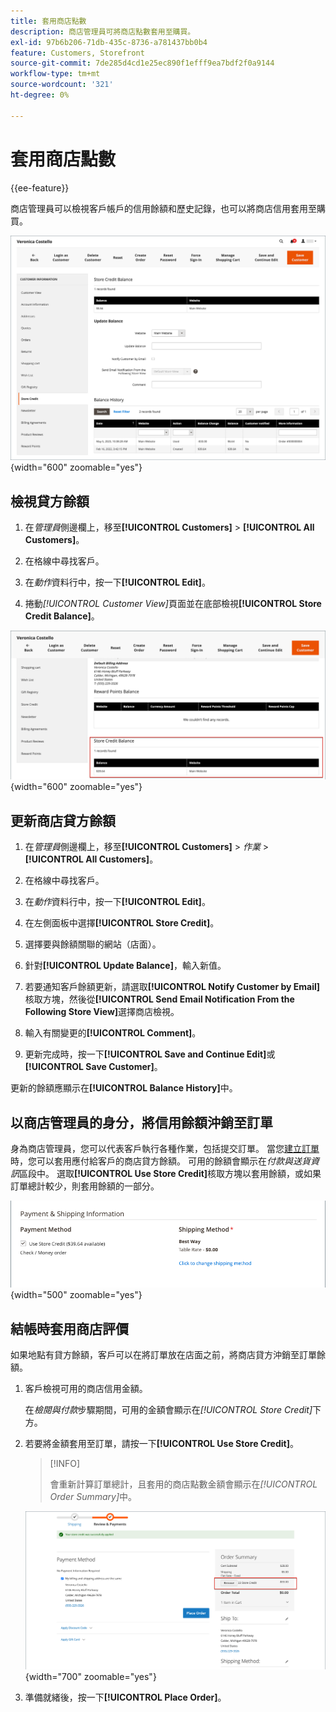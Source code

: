 ```yaml
---
title: 套用商店點數
description: 商店管理員可將商店點數套用至購買。
exl-id: 97b6b206-71db-435c-8736-a781437bb0b4
feature: Customers, Storefront
source-git-commit: 7de285d4cd1e25ec890f1efff9ea7bdf2f0a9144
workflow-type: tm+mt
source-wordcount: '321'
ht-degree: 0%

---
```


# 套用商店點數

{{ee-feature}}

商店管理員可以檢視客戶帳戶的信用餘額和歷史記錄，也可以將商店信用套用至購買。

![客戶信用餘額與歷史記錄](assets/store-credit-balance-history.png){width="600" zoomable="yes"}

## 檢視貸方餘額

1. 在&#x200B;_管理員_&#x200B;側邊欄上，移至&#x200B;**[!UICONTROL Customers]** > **[!UICONTROL All Customers]**。

1. 在格線中尋找客戶。

1. 在&#x200B;_動作_&#x200B;資料行中，按一下&#x200B;**[!UICONTROL Edit]**。

1. 捲動&#x200B;_[!UICONTROL Customer View]_&#x200B;頁面並在底部檢視&#x200B;**[!UICONTROL Store Credit Balance]**。

![儲存信用餘額](assets/store-credit-balance.png){width="600" zoomable="yes"}

## 更新商店貸方餘額

1. 在&#x200B;_管理員_&#x200B;側邊欄上，移至&#x200B;**[!UICONTROL Customers]** > _作業_ > **[!UICONTROL All Customers]**。

1. 在格線中尋找客戶。

1. 在&#x200B;_動作_&#x200B;資料行中，按一下&#x200B;**[!UICONTROL Edit]**。

1. 在左側面板中選擇&#x200B;**[!UICONTROL Store Credit]**。

1. 選擇要與餘額關聯的網站（店面）。

1. 針對&#x200B;**[!UICONTROL Update Balance]**，輸入新值。

1. 若要通知客戶餘額更新，請選取&#x200B;**[!UICONTROL Notify Customer by Email]**&#x200B;核取方塊，然後從&#x200B;**[!UICONTROL Send Email Notification From the Following Store View]**&#x200B;選擇商店檢視。

1. 輸入有關變更的&#x200B;**[!UICONTROL Comment]**。

1. 更新完成時，按一下&#x200B;**[!UICONTROL Save and Continue Edit]**&#x200B;或&#x200B;**[!UICONTROL Save Customer]**。

更新的餘額應顯示在&#x200B;**[!UICONTROL Balance History]**&#x200B;中。

## 以商店管理員的身分，將信用餘額沖銷至訂單

身為商店管理員，您可以代表客戶執行各種作業，包括提交訂單。 當您[建立訂單](../stores-purchase/customer-account-create-order.md)時，您可以套用應付給客戶的商店貸方餘額。 可用的餘額會顯示在&#x200B;_付款與送貨資訊_&#x200B;區段中。 選取&#x200B;**[!UICONTROL Use Store Credit]**&#x200B;核取方塊以套用餘額，或如果訂單總計較少，則套用餘額的一部分。

![將商店信用餘額套用至訂單](assets/store-credit-apply.png){width="500" zoomable="yes"}

## 結帳時套用商店評價

如果地點有貸方餘額，客戶可以在將訂單放在店面之前，將商店貸方沖銷至訂單餘額。

1. 客戶檢視可用的商店信用金額。

   在&#x200B;_檢閱與付款_&#x200B;步驟期間，可用的金額會顯示在&#x200B;_[!UICONTROL Store Credit]_&#x200B;下方。

1. 若要將金額套用至訂單，請按一下&#x200B;**[!UICONTROL Use Store Credit]**。

   >[!INFO]
   >
   >會重新計算訂單總計，且套用的商店點數金額會顯示在&#x200B;_[!UICONTROL Order Summary]_&#x200B;中。

   ![套用至訂單的貸方餘額](assets/store-credit-checkout.png){width="700" zoomable="yes"}

1. 準備就緒後，按一下&#x200B;**[!UICONTROL Place Order]**。
